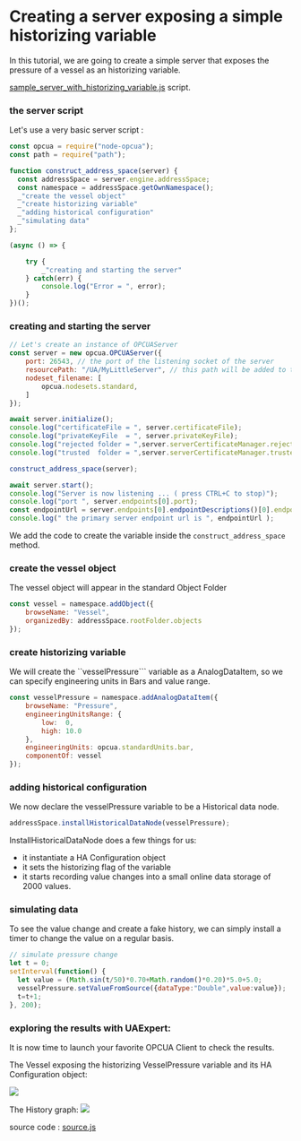 
# Creating a server exposing a simple historizing variable

In this tutorial, we are going to create a simple server that
exposes the pressure of a vessel as an historizing variable.

[sample_server_with_historizing_variable.js](#the-server-script "save:") script.

### the server script

Let's use a very basic server script :

``` javascript
const opcua = require("node-opcua");
const path = require("path");

function construct_address_space(server) {
  const addressSpace = server.engine.addressSpace;
  const namespace = addressSpace.getOwnNamespace();
  _"create the vessel object"
  _"create historizing variable"
  _"adding historical configuration"
  _"simulating data"
};

(async () => {

    try {
        _"creating and starting the server"
    } catch(err) {
        console.log("Error = ", error);
    }
})();
```

### creating and starting the server

```javascript
// Let's create an instance of OPCUAServer
const server = new opcua.OPCUAServer({
    port: 26543, // the port of the listening socket of the server
    resourcePath: "/UA/MyLittleServer", // this path will be added to the endpoint resource name
    nodeset_filename: [
        opcua.nodesets.standard,
    ]
});

await server.initialize();
console.log("certificateFile = ", server.certificateFile);
console.log("privateKeyFile  = ", server.privateKeyFile);
console.log("rejected folder = ",server.serverCertificateManager.rejectedFolder);
console.log("trusted  folder = ",server.serverCertificateManager.trustedFolder);

construct_address_space(server);

await server.start();
console.log("Server is now listening ... ( press CTRL+C to stop)");
console.log("port ", server.endpoints[0].port);
const endpointUrl = server.endpoints[0].endpointDescriptions()[0].endpointUrl;
console.log(" the primary server endpoint url is ", endpointUrl );
```

We add the code to create the variable inside the ```construct_address_space``` method.

### create the vessel object

The vessel object will appear in the standard Object Folder

``` javascript
const vessel = namespace.addObject({
    browseName: "Vessel",
    organizedBy: addressSpace.rootFolder.objects
});

```

### create historizing variable

We will create  the ``vesselPressure``` variable as a AnalogDataItem, so we can specify
engineering  units in Bars and value range.

``` javascript
const vesselPressure = namespace.addAnalogDataItem({
    browseName: "Pressure",
    engineeringUnitsRange: {
        low:  0,
        high: 10.0
    },
    engineeringUnits: opcua.standardUnits.bar,
    componentOf: vessel
});
```

### adding historical configuration

We now declare the vesselPressure variable to be a Historical data node.

``` javascript
addressSpace.installHistoricalDataNode(vesselPressure);
```

InstallHistoricalDataNode does a few things for us:
  * it instantiate a HA Configuration object
  * it sets the historizing flag of the variable
  * it starts recording value changes into a small online data storage of 2000 values.

### simulating data

To see the value change and create a fake history, we can simply install a timer
to change the value on a regular basis.

```javascript
// simulate pressure change
let t = 0;
setInterval(function() {
  let value = (Math.sin(t/50)*0.70+Math.random()*0.20)*5.0+5.0;
  vesselPressure.setValueFromSource({dataType:"Double",value:value});
  t=t+1;
}, 200);

```

### exploring the results with UAExpert:

It is now time to launch your favorite OPCUA Client to check the results.

The Vessel exposing the historizing VesselPressure variable and its HA Configuration object:

![](images/image1.png)

The History graph:
![](images/image2.png)

source code : [source.js](./sample_server_with_historizing_variable.js)
